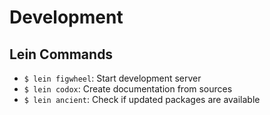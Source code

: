 # Development

## Lein Commands

* `$ lein figwheel`: Start development server
* `$ lein codox`: Create documentation from sources
* `$ lein ancient`: Check if updated packages are available
